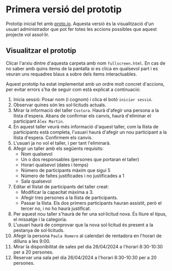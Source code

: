 # Primera versió del prototip

Prototip inicial fet amb [proto.io](https://proto.io). Aquesta versió és la visualització d'un usuari 
administrador que pot fer totes les accions possibles que aquest projecte vol assol·lir.

## Visualitzar el prototip
Clicar l'arxiu dintre d'aquesta carpeta amb nom `fullscreen.html`. En cas de no saber amb quins items de la pantalla si es clica en qualsevol part i es veuran uns requadres blaus a sobre dels items interactuables.  

Aquest prototip ha estat implementat amb un ordre molt concret d'accions, per evitar errors s'ha de seguir com està explicat a continuació:
1. Inicia sessió: Posar nom (i cognom) i clica el botó `iniciar sessió`. 
2. Observar quines són les sol·licituds actuals. 
3. Mirar la informació del taller `Costura`. Haurà d'afegir una persona a la llista d'espera. Abans de confirmar els canvis, haurà d'eliminar el participant `Àlex Martin`.
4. En aquest taller veurà més informació d'aquest taller, com la llista de participants està completa, l'usuari haurà d'afegir un nou participant a la llista d'espera. Confirmem els canvis.
5. L'usuari ja no vol el taller, i per tant l'eliminarà.
6. Afegir un taller amb els següents requisits:
   - Nom qualsevol
   - Un o dos responsables (persones que portaran el taller)
   - Horari qualsevol (dates i temps)
   - Número de participants màxim que sigui 5
   - Número de faltes justificades i no justificades a 1
   - Sala qualsevol
7. Editar el llistat de participants del taller creat:
   - Modificar la capacitat màxima a 3. 
   - Afegir tres persones a la llista de participants.
   - Passar la llista. Els dos primers participants hauran assistit, però el tercer no, i no ho haurà justificat.
8. Per aquest nou taller s'haurà de fer una sol·licitud nova. És lliure el tipus, el missatge i la categoria. 
9. L'usuari haurà de comprovar que la nova sol·licitud és present a la pestanya de sol·licituds. 
10. Afegir la persona `Paula Romero` al calendari de rentadora en l'horari de dilluns a les 9:00. 
11. Mirar la disponibilitat de sales pel dia 26/04/2024 a l'horari 8:30-10:30 per a 20 persones. 
12. Reservar una sala pel dia 26/04/2024 a l'horari 8:30-10:30 per a 20 persones.